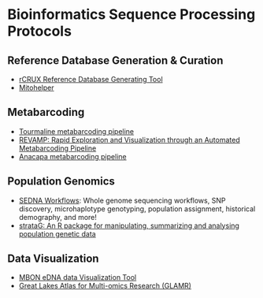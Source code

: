 Bioinformatics Sequence Processing Protocols
=====


Reference Database Generation & Curation
------------

- [rCRUX Reference Database Generating Tool](https://github.com/CalCOFI/rCRUX) <br>
- [Mitohelper](https://github.com/aomlomics/mitohelper)<br>


Metabarcoding
----------------
- [Tourmaline metabarcoding pipeline](https://github.com/aomlomics/tourmaline) <br>
- [REVAMP: Rapid Exploration and Visualization through an Automated Metabarcoding Pipeline](https://github.com/McAllister-NOAA/REVAMP) <br>
- [Anacapa metabarcoding pipeline](https://github.com/limey-bean/Anacapa) <br>

Population Genomics
--------------------
- [SEDNA Workflows](https://github.com/sedna-users/overview/blob/main/README.md): Whole genome sequencing workflows, SNP discovery, microhaplotype genotyping, population assignment, historical demography, and more!
- [strataG: An R package for manipulating, summarizing and analysing population genetic data](https://github.com/EricArcher/strataG) 

Data Visualization
----------------
- [MBON eDNA data Visualization Tool](https://github.com/marinebon/edna-vis)
- [Great Lakes Atlas for Multi-omics Research (GLAMR)](https://greatlakesomics.org/)


